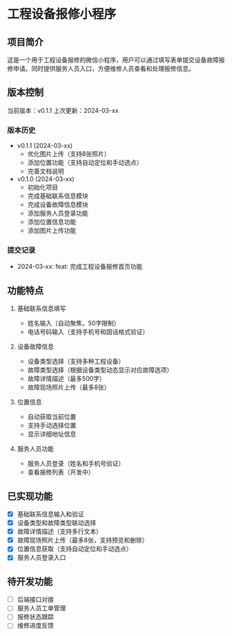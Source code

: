 # 工程设备报修小程序

## 项目简介
这是一个用于工程设备报修的微信小程序，用户可以通过填写表单提交设备故障报修申请。同时提供服务人员入口，方便维修人员查看和处理报修信息。

## 版本控制
当前版本：v0.1.1
上次更新：2024-03-xx

### 版本历史
- v0.1.1 (2024-03-xx)
  - 优化图片上传（支持8张照片）
  - 添加位置功能（支持自动定位和手动选点）
  - 完善文档说明
- v0.1.0 (2024-03-xx)
  - 初始化项目
  - 完成基础联系信息模块
  - 完成设备故障信息模块
  - 添加服务人员登录功能
  - 添加位置信息功能
  - 添加图片上传功能

### 提交记录
- 2024-03-xx: feat: 完成工程设备报修首页功能

## 功能特点
1. 基础联系信息填写
   - 姓名输入（自动聚焦，50字限制）
   - 电话号码输入（支持手机号和固话格式验证）

2. 设备故障信息
   - 设备类型选择（支持多种工程设备）
   - 故障类型选择（根据设备类型动态显示对应故障选项）
   - 故障详情描述（最多500字）
   - 故障现场照片上传（最多8张）

3. 位置信息
   - 自动获取当前位置
   - 支持手动选择位置
   - 显示详细地址信息

4. 服务人员功能
   - 服务人员登录（姓名和手机号验证）
   - 查看报修列表（开发中）

## 已实现功能
- [x] 基础联系信息输入和验证
- [x] 设备类型和故障类型联动选择
- [x] 故障详情描述（支持多行文本）
- [x] 故障现场照片上传（最多8张，支持预览和删除）
- [x] 位置信息获取（支持自动定位和手动选点）
- [x] 服务人员登录入口

## 待开发功能
- [ ] 后端接口对接
- [ ] 服务人员工单管理
- [ ] 报修状态跟踪
- [ ] 维修进度反馈